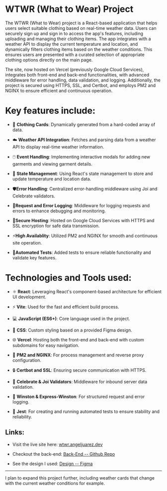 # WTWR (What to Wear) Project

The WTWR (What to Wear) project is a React-based application that helps users select suitable clothing based on real-time weather data. Users can securely sign up and sign in to access the app's features, including uploading and managing their clothing items. The app integrates with a weather API to display the current temperature and location, and dynamically filters clothing items based on the weather conditions. This ensures users are presented with a curated selection of appropriate clothing options directly on the main page.

The site, now hosted on Vercel (previously Google Cloud Services), integrates both front-end and back-end functionalities, with advanced middleware for error handling, data validation, and logging. Additionally, the project is secured using HTTPS, SSL, and Certbot, and employs PM2 and NGINX to ensure efficient and continuous operation.

# Key features include:

- 👕 **Clothing Cards**: Dynamically generated from a hard-coded array of data.

- ☁️ **Weather API Integration**: Fetches and parsing data from a weather API to display real-time weather information.

- 🖱️ **Event Handling**: Implementing interactive modals for adding new garments and viewing garment details.

- 🔄 **State Management**: Using React's state management to store and update temperature and location data.

- 🛡️**Error Handling**: Centralized error-handling middleware using Joi and Celebrate validators.

- 📝**Request and Error Logging**: Middleware for logging requests and errors to enhance debugging and monitoring.

- 🔐**Secure Hosting**: Hosted on Google Cloud Services with HTTPS and SSL encryption for safe data transmission.

- ⚡**High Availablity**: Utilized PM2 and NGINX for smooth and continuous site operation.

- 🧪**Automated Tests**: Added tests to ensure reliable functionality and validate key features.

# Technologies and Tools used:

- ⚛️ **React**: Leveraging React's component-based architecture for efficient UI development.

- ⚡ **Vite**: Used for the fast and efficient build process.

- 💻 **JavaScript (ES6+)**: Core language used in the project.

- 🎨 **CSS**: Custom styling based on a provided Figma design.

- 🌐 **Vercel**: Hosting both the front-end and back-end with custom subdomains for easy navigation.

- 🚀 **PM2 and NGINX**: For process management and reverse proxy configuration.

- 🔒 **Certbot and SSL**: Ensuring secure communication with HTTPS.

- 🧹 **Celebrate & Joi Validators**: Middleware for inbound server data validation.

- 📝 **Winston & Express-Winston**: For structured request and error logging.

- 🧪 **Jest**: For creating and running automated tests to ensure stability and reliability.

## Links:

- Visit the live site here: [wtwr.angeljuarez.dev](https://wtwr.angeljuarez.dev)

- Checkout the back-end: [Back-End -- Github Repo](https://github.com/ajuarezse/se_project_express)

- See the design I used: [Design -- Figma](https://www.figma.com/file/bfVOvqlLmoKZ5lpro8WWBe/Sprint-14_-WTWR?t=3hvVWRz9LUFsxyNn-6)

---

I plan to expand this project further, including weather cards that change with the current weather conditions for example.
